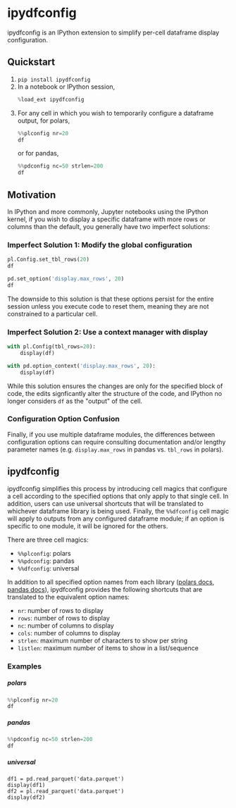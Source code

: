 # ipydfconfig

ipydfconfig is an IPython extension to simplify per-cell dataframe display configuration.

## Quickstart

1. `pip install ipydfconfig`
2. In a notebook or IPython session,
   ```python
   %load_ext ipydfconfig
   ```
3. For any cell in which you wish to temporarily configure a dataframe output, for polars,
   ```python
   %%plconfig nr=20
   df
   ```
   or for pandas,
   ```python
   %%pdconfig nc=50 strlen=200
   df
   ```

## Motivation

In IPython and more commonly, Jupyter notebooks using the IPython kernel, 
if you wish to display a specific dataframe with more rows or columns than the default, you generally have two imperfect solutions:

### Imperfect Solution 1: Modify the global configuration

```python
pl.Config.set_tbl_rows(20)
df
```

```python
pd.set_option('display.max_rows', 20)
df
```

The downside to this solution is that these options persist for the entire session unless you execute
code to reset them, meaning they are not constrained to a particular cell.

### Imperfect Solution 2: Use a context manager with display

```python
with pl.Config(tbl_rows=20):
    display(df)
```

```python
with pd.option_context('display.max_rows', 20):
    display(df)
```

While this solution ensures the changes are only for the specified block of code, the edits signficantly alter
the structure of the code, and IPython no longer considers `df` as the "output" of the cell.

### Configuration Option Confusion

Finally, if you use multiple dataframe modules, the differences between configuration options
can require consulting documentation and/or lengthy parameter names (e.g. `display.max_rows` in pandas vs. `tbl_rows` in polars).

## ipydfconfig

ipydfconfig simplifies this process by introducing cell magics that configure a cell according to the specified
options that only apply to that single cell. In addition, users can use universal shortcuts that will be translated
to whichever dataframe library is being used. Finally, the `%%dfconfig` cell magic will apply to outputs from any
configured dataframe module; if an option is specific to one module, it will be ignored for the others.

There are three cell magics:

* `%%plconfig`: polars
* `%%pdconfig`: pandas
* `%%dfconfig`: universal

In addition to all specified option names from each library 
([polars docs](https://docs.pola.rs/api/python/stable/reference/config.html), 
[pandas docs](https://pandas.pydata.org/docs/reference/api/pandas.set_option.html)),
ipydfconfig provides the following shortcuts that are translated to the equivalent option names:

* `nr`: number of rows to display
* `rows`: number of rows to display
* `nc`: number of columns to display
* `cols`: number of columns to display
* `strlen`: maximum number of characters to show per string
* `listlen`: maximum number of items to show in a list/sequence

### Examples

##### polars
 ```python
 %%plconfig nr=20
 df
 ```

##### pandas
 ```python
 %%pdconfig nc=50 strlen=200
 df
 ```

##### universal
```%%dfconfig nr=30 nc=50
df1 = pd.read_parquet('data.parquet')
display(df1)
df2 = pl.read_parquet('data.parquet')
display(df2)
```
